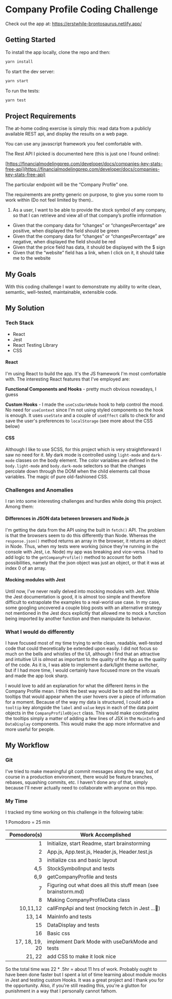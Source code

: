 # Company Profile Coding Challenge

Check out the app at: https://erstwhile-brontosaurus.netlify.app/

## Getting Started

To install the app locally, clone the repo and then:

```bash
yarn install
```

To start the dev server:

```bash
yarn start
```

To run the tests:

```bash
yarn test
```

## Project Requirements

The at-home coding exercise is simply this: read data from a publicly available REST api, and display the results on a web page.

You can use any javascript framework you feel comfortable with.

The Rest API I picked is documented here (this is just one I found online):

[https://financialmodelingprep.com/developer/docs/companies-key-stats-free-api](https://financialmodelingprep.com/developer/docs/companies-key-stats-free-api)

The particular endpoint will be the “Company Profile” one.

The requirements are pretty generic on purpose, to give you some room to work within (Do not feel limited by them)..

1. As a user, I want to be able to provide the stock symbol of any company, so that I can retrieve and view all of that company’s profile information

- Given that the company data for “changes” or “changesPercentage” are positive, when displayed the field should be green
- Given that the company data for “changes” or “changesPercentage” are negative, when displayed the field should be red
- Given that the price field has data, it should be displayed with the $ sign
- Given that the “website” field has a link, when I click on it, it should take me to the website

## My Goals

With this coding challenge I want to demonstrate my ability to write clean, semantic, well-tested, maintainable, extensible code.

## My Solution

### Tech Stack

- React
- Jest
- React Testing Library
- CSS

#### React

I'm using React to build the app. It's the JS framework I'm most comfortable with. The interesting React features that I've employed are:

**Functional Components and Hooks** - pretty much obvious nowadays, I guess

**Custom Hooks** - I made the `useCssDarkMode` hook to help control the mood. No need for `useContext` since I'm not using styled components so the hook is enough. It uses `useState` and a couple of `useEffect` calls to check for and save the user's preferences to `localStorage` (see more about the CSS below)

#### CSS

Although I like to use SCSS, for this project which is very straightforward I saw no need for it. My dark mode is controlled using `light-mode` and `dark-mode` classes on the body element. The color variables are defined in the `body.light-mode` and `body.dark-mode` selectors so that the changes percolate down through the DOM when the child elements call those variables. The magic of pure old-fashioned CSS.

### Challenges and Anomalies

I ran into some interesting challenges and hurdles while doing this project. Among them:

#### Differences in JSON data between browsers and Node.js

I'm getting the data from the API using the built in `fetch()` API. The problem is that the browsers seem to do this differently than Node. Whereas the `response.json()` method returns an array in the browser, it returns an object in Node. Thus, when my tests were working (since they're running in the console with Jest, i.e. Node) my app was breaking and vice-versa. I had to add logic to the `getCompanyProfile()` method to account for both possibilities, namely that the json object was just an object, or that it was at index 0 of an array.

#### Mocking modules with Jest

Until now, I've never really delved into mocking modules with Jest. While the Jest documentation is good, it is almost too simple and therefore difficult to extrapolate the examples to a real-world use case. In my case, some googling uncovered a couple blog posts with an alternative strategy not mentioned in the Jest docs explicitly that allowed me to mock a function being imported by another function and then manipulate its behavior.

### What I would do differently

I have focused most of my time trying to write clean, readable, well-tested code that could theoretically be extended upon easily. I did not focus so much on the bells and whistles of the UI, although I find that an attractive and intuitive UI is _almost_ as important to the quality of the App as the quality of the code. As it is, I was able to implement a dark/light theme switcher, but if I had more time, I would certainly have focused more on the visuals and made the app look sharp.

I would love to add an explanation for what the different items in the Company Profile mean. I think the best way would be to add the info as tooltips that would appear when the user hovers over a piece of information for a moment. Because of the way my data is structured, I could add a `tooltip` key alongside the `label` and `value` keys in each of the data point objects in the `CompanyProfileObject` class. This would make coordinating the tooltips simply a matter of adding a few lines of JSX in the `MainInfo` and `DataDisplay` components. This would make the app more informative and more useful for people.

## My Workflow

### Git

I've tried to make meaningful git commit messages along the way, but of course in a production environment, there would be feature branches, rebases, squashing commits, etc. I haven't done any of that, simply because I'll never actually need to collaborate with anyone on this repo.

### My Time

I tracked my time working on this challenge in the following table:

1 Pomodoro = 25 min

|    Pomodoro(s) | Work Accomplished                                              |
| -------------: | -------------------------------------------------------------- |
|              1 | Initialize, start Readme, start brainstorming                  |
|              2 | App.js, App.test.js, Header.js, Header.test.js                 |
|              3 | initialize css and basic layout                                |
|            4,5 | StockSymbolInput and tests                                     |
|            6,9 | getCompanyProfile and tests                                    |
|              7 | Figuring out what does all this stuff mean (see brainstorm.md) |
|              8 | Making CompanyProfileData class                                |
|       10,11,12 | callFmpApi and test (mocking fetch in Jest ...:shrug:)         |
|         13, 14 | MainInfo and tests                                             |
|             15 | DataDisplay and tests                                          |
|             16 | Basic css                                                      |
| 17, 18, 19, 20 | implement Dark Mode with useDarkMode and tests                 |
|         21, 22 | add CSS to make it look nice                                   |

So the total time was 22 \* .5hr = about 11 hrs of work. Probably ought to have been done faster but I spent a lot of time learning about module mocks in Jest and testing custom Hooks. It was a great project and I thank you for the opportunity. Also, if you're still reading this, you're a glutton for punishment in a way that I personally cannot fathom.
